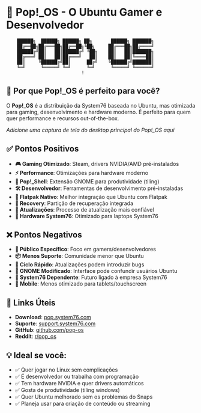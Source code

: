 # 🚀 Pop!_OS - O Ubuntu Gamer e Desenvolvedor

```
    ██████╗  ██████╗ ██████╗ ██╗       ██████╗ ███████╗
    ██╔══██╗██╔═══██╗██╔══██╗╚██╗     ██╔═══██╗██╔════╝
    ██████╔╝██║   ██║██████╔╝ ╚██╗    ██║   ██║███████╗
    ██╔═══╝ ██║   ██║██╔═══╝   ██║    ██║   ██║╚════██║
    ██║     ╚██████╔╝██║      ██╔╝    ╚██████╔╝███████║
    ╚═╝      ╚═════╝ ╚═╝      ╚═╝      ╚═════╝ ╚══════╝
                            !
```

## 🎯 Por que Pop!_OS é perfeito para você?

O **Pop!_OS** é a distribuição da System76 baseada no Ubuntu, mas otimizada para gaming, desenvolvimento e hardware moderno. É perfeito para quem quer performance e recursos out-of-the-box.

<!-- INSERIR SCREENSHOT DA TELA PRINCIPAL DO POP!_OS AQUI -->
*Adicione uma captura de tela do desktop principal do Pop!_OS aqui*

## ✅ Pontos Positivos

- **🎮 Gaming Otimizado**: Steam, drivers NVIDIA/AMD pré-instalados
- **⚡ Performance**: Otimizações para hardware moderno
- **🔧 Pop!_Shell**: Extensão GNOME para produtividade (tiling)
- **🛠️ Desenvolvedor**: Ferramentas de desenvolvimento pré-instaladas
- **🎨 Flatpak Nativo**: Melhor integração que Ubuntu com Flatpak
- **💾 Recovery**: Partição de recuperação integrada
- **🔄 Atualizações**: Processo de atualização mais confiável
- **🎯 Hardware System76**: Otimizado para laptops System76

## ❌ Pontos Negativos

- **🎯 Público Específico**: Foco em gamers/desenvolvedores
- **📦 Menos Suporte**: Comunidade menor que Ubuntu
- **🔄 Ciclo Rápido**: Atualizações podem introduzir bugs
- **🎨 GNOME Modificado**: Interface pode confundir usuários Ubuntu
- **🏢 System76 Dependente**: Futuro ligado à empresa System76
- **📱 Mobile**: Menos otimizado para tablets/touchscreen

## 🔗 Links Úteis

- **Download**: [pop.system76.com](https://pop.system76.com/)
- **Suporte**: [support.system76.com](https://support.system76.com/)
- **GitHub**: [github.com/pop-os](https://github.com/pop-os)
- **Reddit**: [r/pop_os](https://reddit.com/r/pop_os)

## 💡 Ideal se você:
- ✅ Quer jogar no Linux sem complicações
- ✅ É desenvolvedor ou trabalha com programação
- ✅ Tem hardware NVIDIA e quer drivers automáticos
- ✅ Gosta de produtividade (tiling windows)
- ✅ Quer Ubuntu melhorado sem os problemas do Snaps
- ✅ Planeja usar para criação de conteúdo ou streaming
